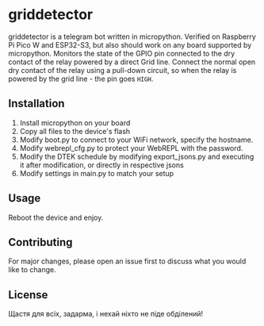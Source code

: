 # griddetector

griddetector is a telegram bot written in micropython.
Verified on Raspberry Pi Pico W and ESP32-S3, but also should work on any board supported by micropython.
Monitors the state of the GPIO pin connected to the dry contact of the relay powered by a direct Grid line.
Connect the normal open dry contact of the relay using a pull-down circuit, so when the relay is powered by the grid line - the pin goes `HIGH`.

## Installation

1. Install micropython on your board
2. Copy all files to the device's flash
3. Modify boot.py to connect to your WiFi network, specify the hostname.
4. Modify webrepl_cfg.py to protect your WebREPL with the password.
5. Modify the DTEK schedule by modifying export_jsons.py and executing it after modification, or directly in respective jsons
6. Modify settings in main.py to match your setup

## Usage

Reboot the device and enjoy.

## Contributing

For major changes, please open an issue first to discuss what you would like to change.

## License

Щастя для всіх, задарма, і нехай ніхто не піде обділений!